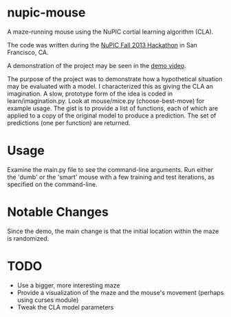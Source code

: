 nupic-mouse
===========

A maze-running mouse using the NuPIC cortial learning algorithm (CLA).

The code was written during the [NuPIC Fall 2013 Hackathon](http://www.meetup.com/numenta/events/136809782/) in San Francisco, CA.

A demonstration of the project may be seen in the [demo video](http://www.youtube.com/watch?feature=player_detailpage&v=X4XjYXFRIAQ#t=1980).

The purpose of the project was to demonstrate how a hypothetical situation may be evaluated with a model.  I characterized this as giving the CLA an imagination.   A slow, prototype form of the idea is coded in learn/imagination.py.   Look at mouse/mice.py (choose-best-move) for example usage.  The gist is to provide a list of functions, each of which are applied to a copy of the original model to produce a prediction.  The set of predictions (one per function) are returned.

# Usage
Examine the main.py file to see the command-line arguments.  Run either the 'dumb' or the 'smart' mouse with a few training and test iterations, as specified on the command-line.

# Notable Changes
Since the demo, the main change is that the initial location within the maze is randomized.

# TODO
- Use a bigger, more interesting maze
- Provide a visualization of the maze and the mouse's movement (perhaps using curses module)
- Tweak the CLA model parameters

